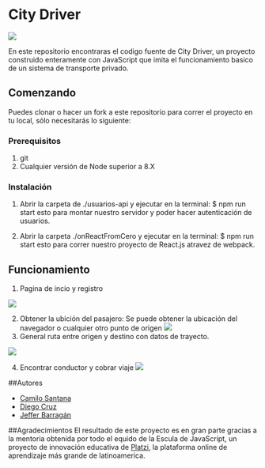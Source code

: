 # City Driver
![](https://i.ibb.co/yhSvpLD/logo.png)


En este repositorio encontraras el codigo fuente de City Driver, un proyecto construido enteramente con JavaScript que imita el funcionamiento basico de un sistema de transporte privado.

## Comenzando
Puedes clonar o hacer un fork a este repositorio para correr el proyecto en tu local, sólo necesitarás lo siguiente:

### Prerequisitos
1. git 
2. Cualquier versión de Node superior a 8.X

### Instalación
1. Abrir la carpeta de ./usuarios-api y ejecutar en la terminal:
 $ npm run start
 esto para montar nuestro servidor y poder hacer autenticación de usuarios.


2. Abrir la carpeta ./onReactFromCero y ejecutar en la terminal:
 $ npm run start
 esto para correr nuestro proyecto de React.js atravez de webpack.


## Funcionamiento
1) Pagina de incio y registro

![](https://i.ibb.co/CVvQ74F/page1.png)

2) Obtener la ubición del pasajero: Se puede obtener la ubicación del navegador o cualquier otro punto de origen
![](https://i.ibb.co/qR226sF/page4.png)
3) General ruta entre origen y destino con datos de trayecto.

![](https://i.ibb.co/C83FTYH/page5.png)

4) Encontrar conductor y cobrar viaje
![](https://i.ibb.co/64W60dG/page6.png)


##Autores
- [Camilo Santana](https://github.com/drew-santanahttp:// "Camilo Santana")
- [Diego Cruz](https://github.com/AbejaCruz "Diego Cruz")
- [Jeffer Barragán](https://github.com/leshz "Jeffer Barragán")

##Agradecimientos
El resultado de este proyecto es en gran parte gracias a la mentoria obtenida por todo el equido de la Escula de JavaScript, un proyecto de innovación educativa de [Platzi](https://github.com/platzi "Platzi"), la plataforma online de aprendizaje más grande de latinoamerica.







